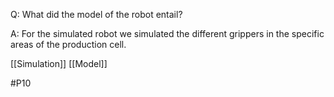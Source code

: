 Q: What did the model of the robot entail?

A: For the simulated robot we simulated the different grippers in the specific areas of the production cell.

[[Simulation]]
[[Model]]

#P10 